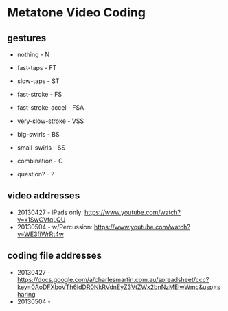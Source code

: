# Metatone Video Coding

## gestures
- nothing - N
- fast-taps - FT 
- slow-taps - ST
- fast-stroke - FS
- fast-stroke-accel - FSA
- very-slow-stroke - VSS
- big-swirls - BS
- small-swirls - SS
- combination - C

- question? - ?


## video addresses

- 20130427 - iPads only: https://www.youtube.com/watch?v=x1SwCVfqLQU
- 20130504 - w/Percussion: https://www.youtube.com/watch?v=WE3fiWrRt4w

## coding file addresses

- 20130427 - https://docs.google.com/a/charlesmartin.com.au/spreadsheet/ccc?key=0AoDFXboVTh6ldDR0NkRVdnEyZ3VtZWx2bnNzMElwWmc&usp=sharing
- 20130504 - 